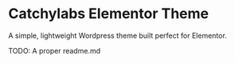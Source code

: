 # Catchylabs Elementor Theme

A simple, lightweight Wordpress theme built perfect for Elementor. 

TODO: A proper readme.md